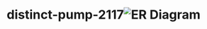 # distinct-pump-2117![ER Diagram ](https://user-images.githubusercontent.com/79252872/229429567-cea80b79-1614-4cbe-95ba-796c65718976.png)
